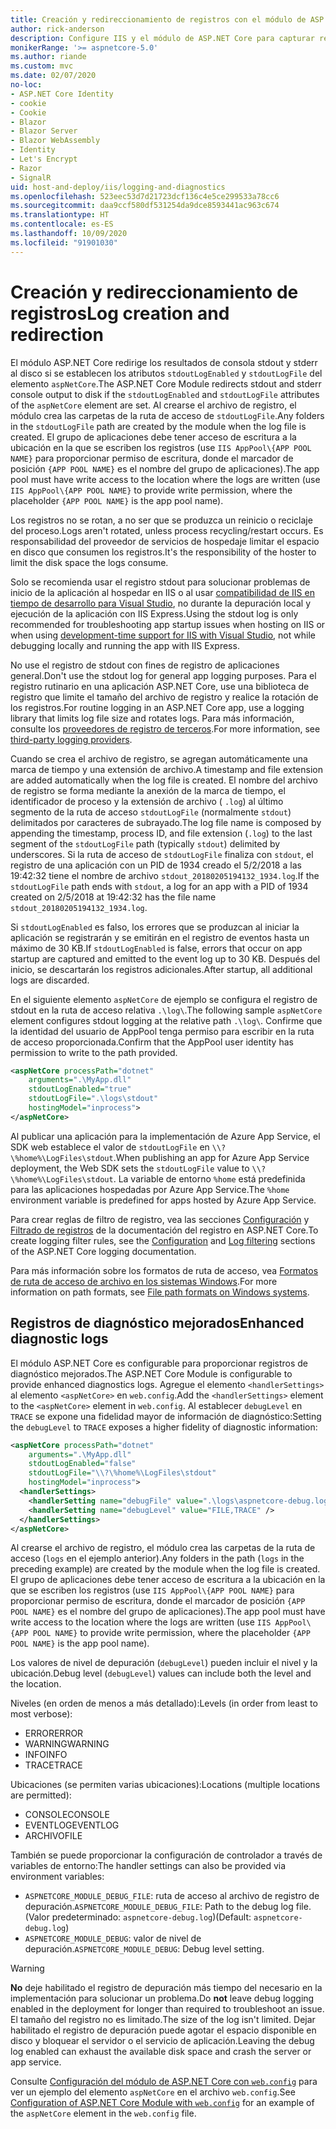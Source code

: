 ```yaml
---
title: Creación y redireccionamiento de registros con el módulo de ASP.NET Core
author: rick-anderson
description: Configure IIS y el módulo de ASP.NET Core para capturar registros e información de diagnóstico.
monikerRange: '>= aspnetcore-5.0'
ms.author: riande
ms.custom: mvc
ms.date: 02/07/2020
no-loc:
- ASP.NET Core Identity
- cookie
- Cookie
- Blazor
- Blazor Server
- Blazor WebAssembly
- Identity
- Let's Encrypt
- Razor
- SignalR
uid: host-and-deploy/iis/logging-and-diagnostics
ms.openlocfilehash: 523eec53d7d21723dcf136c4e5ce299533a78cc6
ms.sourcegitcommit: daa9ccf580df531254da9dce8593441ac963c674
ms.translationtype: HT
ms.contentlocale: es-ES
ms.lasthandoff: 10/09/2020
ms.locfileid: "91901030"
---
```

# <a name="log-creation-and-redirection"></a><span data-ttu-id="cc5bc-103">Creación y redireccionamiento de registros</span><span class="sxs-lookup"><span data-stu-id="cc5bc-103">Log creation and redirection</span></span>

<span data-ttu-id="cc5bc-104">El módulo ASP.NET Core redirige los resultados de consola stdout y stderr al disco si se establecen los atributos `stdoutLogEnabled` y `stdoutLogFile` del elemento `aspNetCore`.</span><span class="sxs-lookup"><span data-stu-id="cc5bc-104">The ASP.NET Core Module redirects stdout and stderr console output to disk if the `stdoutLogEnabled` and `stdoutLogFile` attributes of the `aspNetCore` element are set.</span></span> <span data-ttu-id="cc5bc-105">Al crearse el archivo de registro, el módulo crea las carpetas de la ruta de acceso de `stdoutLogFile`.</span><span class="sxs-lookup"><span data-stu-id="cc5bc-105">Any folders in the `stdoutLogFile` path are created by the module when the log file is created.</span></span> <span data-ttu-id="cc5bc-106">El grupo de aplicaciones debe tener acceso de escritura a la ubicación en la que se escriben los registros (use `IIS AppPool\{APP POOL NAME}` para proporcionar permiso de escritura, donde el marcador de posición `{APP POOL NAME}` es el nombre del grupo de aplicaciones).</span><span class="sxs-lookup"><span data-stu-id="cc5bc-106">The app pool must have write access to the location where the logs are written (use `IIS AppPool\{APP POOL NAME}` to provide write permission, where the placeholder `{APP POOL NAME}` is the app pool name).</span></span>

<span data-ttu-id="cc5bc-107">Los registros no se rotan, a no ser que se produzca un reinicio o reciclaje del proceso.</span><span class="sxs-lookup"><span data-stu-id="cc5bc-107">Logs aren't rotated, unless process recycling/restart occurs.</span></span> <span data-ttu-id="cc5bc-108">Es responsabilidad del proveedor de servicios de hospedaje limitar el espacio en disco que consumen los registros.</span><span class="sxs-lookup"><span data-stu-id="cc5bc-108">It's the responsibility of the hoster to limit the disk space the logs consume.</span></span>

<span data-ttu-id="cc5bc-109">Solo se recomienda usar el registro stdout para solucionar problemas de inicio de la aplicación al hospedar en IIS o al usar [compatibilidad de IIS en tiempo de desarrollo para Visual Studio](xref:host-and-deploy/iis/development-time-iis-support), no durante la depuración local y ejecución de la aplicación con IIS Express.</span><span class="sxs-lookup"><span data-stu-id="cc5bc-109">Using the stdout log is only recommended for troubleshooting app startup issues when hosting on IIS or when using [development-time support for IIS with Visual Studio](xref:host-and-deploy/iis/development-time-iis-support), not while debugging locally and running the app with IIS Express.</span></span>

<span data-ttu-id="cc5bc-110">No use el registro de stdout con fines de registro de aplicaciones general.</span><span class="sxs-lookup"><span data-stu-id="cc5bc-110">Don't use the stdout log for general app logging purposes.</span></span> <span data-ttu-id="cc5bc-111">Para el registro rutinario en una aplicación ASP.NET Core, use una biblioteca de registro que limite el tamaño del archivo de registro y realice la rotación de los registros.</span><span class="sxs-lookup"><span data-stu-id="cc5bc-111">For routine logging in an ASP.NET Core app, use a logging library that limits log file size and rotates logs.</span></span> <span data-ttu-id="cc5bc-112">Para más información, consulte los [proveedores de registro de terceros](xref:fundamentals/logging/index#third-party-logging-providers).</span><span class="sxs-lookup"><span data-stu-id="cc5bc-112">For more information, see [third-party logging providers](xref:fundamentals/logging/index#third-party-logging-providers).</span></span>

<span data-ttu-id="cc5bc-113">Cuando se crea el archivo de registro, se agregan automáticamente una marca de tiempo y una extensión de archivo.</span><span class="sxs-lookup"><span data-stu-id="cc5bc-113">A timestamp and file extension are added automatically when the log file is created.</span></span> <span data-ttu-id="cc5bc-114">El nombre del archivo de registro se forma mediante la anexión de la marca de tiempo, el identificador de proceso y la extensión de archivo ( `.log`) al último segmento de la ruta de acceso `stdoutLogFile` (normalmente `stdout`) delimitados por caracteres de subrayado.</span><span class="sxs-lookup"><span data-stu-id="cc5bc-114">The log file name is composed by appending the timestamp, process ID, and file extension (`.log`) to the last segment of the `stdoutLogFile` path (typically `stdout`) delimited by underscores.</span></span> <span data-ttu-id="cc5bc-115">Si la ruta de acceso de `stdoutLogFile` finaliza con `stdout`, el registro de una aplicación con un PID de 1934 creado el 5/2/2018 a las 19:42:32 tiene el nombre de archivo `stdout_20180205194132_1934.log`.</span><span class="sxs-lookup"><span data-stu-id="cc5bc-115">If the `stdoutLogFile` path ends with `stdout`, a log for an app with a PID of 1934 created on 2/5/2018 at 19:42:32 has the file name `stdout_20180205194132_1934.log`.</span></span>

<span data-ttu-id="cc5bc-116">Si `stdoutLogEnabled` es falso, los errores que se produzcan al iniciar la aplicación se registrarán y se emitirán en el registro de eventos hasta un máximo de 30 KB.</span><span class="sxs-lookup"><span data-stu-id="cc5bc-116">If `stdoutLogEnabled` is false, errors that occur on app startup are captured and emitted to the event log up to 30 KB.</span></span> <span data-ttu-id="cc5bc-117">Después del inicio, se descartarán los registros adicionales.</span><span class="sxs-lookup"><span data-stu-id="cc5bc-117">After startup, all additional logs are discarded.</span></span>

<span data-ttu-id="cc5bc-118">En el siguiente elemento `aspNetCore` de ejemplo se configura el registro de stdout en la ruta de acceso relativa `.\log\`.</span><span class="sxs-lookup"><span data-stu-id="cc5bc-118">The following sample `aspNetCore` element configures stdout logging at the relative path `.\log\`.</span></span> <span data-ttu-id="cc5bc-119">Confirme que la identidad del usuario de AppPool tenga permiso para escribir en la ruta de acceso proporcionada.</span><span class="sxs-lookup"><span data-stu-id="cc5bc-119">Confirm that the AppPool user identity has permission to write to the path provided.</span></span>

```xml
<aspNetCore processPath="dotnet"
    arguments=".\MyApp.dll"
    stdoutLogEnabled="true"
    stdoutLogFile=".\logs\stdout"
    hostingModel="inprocess">
</aspNetCore>
```

<span data-ttu-id="cc5bc-120">Al publicar una aplicación para la implementación de Azure App Service, el SDK web establece el valor de `stdoutLogFile` en `\\?\%home%\LogFiles\stdout`.</span><span class="sxs-lookup"><span data-stu-id="cc5bc-120">When publishing an app for Azure App Service deployment, the Web SDK sets the `stdoutLogFile` value to `\\?\%home%\LogFiles\stdout`.</span></span> <span data-ttu-id="cc5bc-121">La variable de entorno `%home` está predefinida para las aplicaciones hospedadas por Azure App Service.</span><span class="sxs-lookup"><span data-stu-id="cc5bc-121">The `%home` environment variable is predefined for apps hosted by Azure App Service.</span></span>

<span data-ttu-id="cc5bc-122">Para crear reglas de filtro de registro, vea las secciones [Configuración](xref:fundamentals/logging/index#log-filtering) y [Filtrado de registros](xref:fundamentals/logging/index#log-filtering) de la documentación del registro en ASP.NET Core.</span><span class="sxs-lookup"><span data-stu-id="cc5bc-122">To create logging filter rules, see the [Configuration](xref:fundamentals/logging/index#log-filtering) and [Log filtering](xref:fundamentals/logging/index#log-filtering) sections of the ASP.NET Core logging documentation.</span></span>

<span data-ttu-id="cc5bc-123">Para más información sobre los formatos de ruta de acceso, vea [Formatos de ruta de acceso de archivo en los sistemas Windows](/dotnet/standard/io/file-path-formats).</span><span class="sxs-lookup"><span data-stu-id="cc5bc-123">For more information on path formats, see [File path formats on Windows systems](/dotnet/standard/io/file-path-formats).</span></span>

## <a name="enhanced-diagnostic-logs"></a><span data-ttu-id="cc5bc-124">Registros de diagnóstico mejorados</span><span class="sxs-lookup"><span data-stu-id="cc5bc-124">Enhanced diagnostic logs</span></span>

<span data-ttu-id="cc5bc-125">El módulo ASP.NET Core es configurable para proporcionar registros de diagnóstico mejorados.</span><span class="sxs-lookup"><span data-stu-id="cc5bc-125">The ASP.NET Core Module is configurable to provide enhanced diagnostics logs.</span></span> <span data-ttu-id="cc5bc-126">Agregue el elemento `<handlerSettings>` al elemento `<aspNetCore>` en `web.config`.</span><span class="sxs-lookup"><span data-stu-id="cc5bc-126">Add the `<handlerSettings>` element to the `<aspNetCore>` element in `web.config`.</span></span> <span data-ttu-id="cc5bc-127">Al establecer `debugLevel` en `TRACE` se expone una fidelidad mayor de información de diagnóstico:</span><span class="sxs-lookup"><span data-stu-id="cc5bc-127">Setting the `debugLevel` to `TRACE` exposes a higher fidelity of diagnostic information:</span></span>

```xml
<aspNetCore processPath="dotnet"
    arguments=".\MyApp.dll"
    stdoutLogEnabled="false"
    stdoutLogFile="\\?\%home%\LogFiles\stdout"
    hostingModel="inprocess">
  <handlerSettings>
    <handlerSetting name="debugFile" value=".\logs\aspnetcore-debug.log" />
    <handlerSetting name="debugLevel" value="FILE,TRACE" />
  </handlerSettings>
</aspNetCore>
```

<span data-ttu-id="cc5bc-128">Al crearse el archivo de registro, el módulo crea las carpetas de la ruta de acceso (`logs` en el ejemplo anterior).</span><span class="sxs-lookup"><span data-stu-id="cc5bc-128">Any folders in the path (`logs` in the preceding example) are created by the module when the log file is created.</span></span> <span data-ttu-id="cc5bc-129">El grupo de aplicaciones debe tener acceso de escritura a la ubicación en la que se escriben los registros (use `IIS AppPool\{APP POOL NAME}` para proporcionar permiso de escritura, donde el marcador de posición `{APP POOL NAME}` es el nombre del grupo de aplicaciones).</span><span class="sxs-lookup"><span data-stu-id="cc5bc-129">The app pool must have write access to the location where the logs are written (use `IIS AppPool\{APP POOL NAME}` to provide write permission, where the placeholder `{APP POOL NAME}` is the app pool name).</span></span>

<span data-ttu-id="cc5bc-130">Los valores de nivel de depuración (`debugLevel`) pueden incluir el nivel y la ubicación.</span><span class="sxs-lookup"><span data-stu-id="cc5bc-130">Debug level (`debugLevel`) values can include both the level and the location.</span></span>

<span data-ttu-id="cc5bc-131">Niveles (en orden de menos a más detallado):</span><span class="sxs-lookup"><span data-stu-id="cc5bc-131">Levels (in order from least to most verbose):</span></span>

* <span data-ttu-id="cc5bc-132">ERROR</span><span class="sxs-lookup"><span data-stu-id="cc5bc-132">ERROR</span></span>
* <span data-ttu-id="cc5bc-133">WARNING</span><span class="sxs-lookup"><span data-stu-id="cc5bc-133">WARNING</span></span>
* <span data-ttu-id="cc5bc-134">INFO</span><span class="sxs-lookup"><span data-stu-id="cc5bc-134">INFO</span></span>
* <span data-ttu-id="cc5bc-135">TRACE</span><span class="sxs-lookup"><span data-stu-id="cc5bc-135">TRACE</span></span>

<span data-ttu-id="cc5bc-136">Ubicaciones (se permiten varias ubicaciones):</span><span class="sxs-lookup"><span data-stu-id="cc5bc-136">Locations (multiple locations are permitted):</span></span>

* <span data-ttu-id="cc5bc-137">CONSOLE</span><span class="sxs-lookup"><span data-stu-id="cc5bc-137">CONSOLE</span></span>
* <span data-ttu-id="cc5bc-138">EVENTLOG</span><span class="sxs-lookup"><span data-stu-id="cc5bc-138">EVENTLOG</span></span>
* <span data-ttu-id="cc5bc-139">ARCHIVO</span><span class="sxs-lookup"><span data-stu-id="cc5bc-139">FILE</span></span>

<span data-ttu-id="cc5bc-140">También se puede proporcionar la configuración de controlador a través de variables de entorno:</span><span class="sxs-lookup"><span data-stu-id="cc5bc-140">The handler settings can also be provided via environment variables:</span></span>

* <span data-ttu-id="cc5bc-141">`ASPNETCORE_MODULE_DEBUG_FILE`: ruta de acceso al archivo de registro de depuración.</span><span class="sxs-lookup"><span data-stu-id="cc5bc-141">`ASPNETCORE_MODULE_DEBUG_FILE`: Path to the debug log file.</span></span> <span data-ttu-id="cc5bc-142">(Valor predeterminado: `aspnetcore-debug.log`)</span><span class="sxs-lookup"><span data-stu-id="cc5bc-142">(Default: `aspnetcore-debug.log`)</span></span>
* <span data-ttu-id="cc5bc-143">`ASPNETCORE_MODULE_DEBUG`: valor de nivel de depuración.</span><span class="sxs-lookup"><span data-stu-id="cc5bc-143">`ASPNETCORE_MODULE_DEBUG`: Debug level setting.</span></span>

> [!WARNING]
> <span data-ttu-id="cc5bc-144">**No** deje habilitado el registro de depuración más tiempo del necesario en la implementación para solucionar un problema.</span><span class="sxs-lookup"><span data-stu-id="cc5bc-144">Do **not** leave debug logging enabled in the deployment for longer than required to troubleshoot an issue.</span></span> <span data-ttu-id="cc5bc-145">El tamaño del registro no es limitado.</span><span class="sxs-lookup"><span data-stu-id="cc5bc-145">The size of the log isn't limited.</span></span> <span data-ttu-id="cc5bc-146">Dejar habilitado el registro de depuración puede agotar el espacio disponible en disco y bloquear el servidor o el servicio de aplicación.</span><span class="sxs-lookup"><span data-stu-id="cc5bc-146">Leaving the debug log enabled can exhaust the available disk space and crash the server or app service.</span></span>

<span data-ttu-id="cc5bc-147">Consulte [Configuración del módulo de ASP.NET Core con `web.config`](xref:host-and-deploy/iis/web-config#configuration-of-aspnet-core-module-with-webconfig) para ver un ejemplo del elemento `aspNetCore` en el archivo `web.config`.</span><span class="sxs-lookup"><span data-stu-id="cc5bc-147">See [Configuration of ASP.NET Core Module with `web.config`](xref:host-and-deploy/iis/web-config#configuration-of-aspnet-core-module-with-webconfig) for an example of the `aspNetCore` element in the `web.config` file.</span></span>
